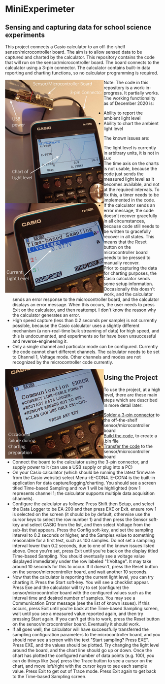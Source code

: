 # MiniExperimeter
## Sensing and capturing data for school science experiments

This project connects a Casio calculator to an off-the-shelf sensor/microcontroller board. The aim is to allow sensed data to be captured and charted by the calculator.
This repository contains the code that will run on the sensor/microcontroller board. The board connects to the calculator using a 3-pin connector. The calculator contains built-in data reporting and charting functions, so no calculator programming is required.

<img src="images/casio-chart.jpg" width="320" style="float:left">

Note: The code in this repository is a work-in-progress. It partially works.
The working functionality as of December 2020 is:
* Ability to report the ambient light level
* Ability to chart the ambient light level
<img src="images/casio-report.jpg" width="320" style="float:left">

The known issues are:
* The light level is currently in arbitrary units, it is not in Lux
* The time axis on the charts is not usable, because the code just sends the measured light level as it becomes available, and not at the required intervals. To fix this, a timer needs to be implemented in the code.
* If the calculator sends an error message, the code doesn't recover gracefully in all circumstances, because code still needs to be written to gracefully recover in all states. This means that the Reset button on the microcontroller board needs to be pressed to manually recover.
* Prior to capturing the data for charting purposes, the Casio calculator sends some setup information. Occasionally this doesn't work, and the calculator sends an error response to the microcontroller board, and the calculator displays an error message. When this occurs, the user needs to press Exit on the calculator, and then reattempt. I don't know the reason why the calculator generates an error.
* High speed capture (less than 0.2 seconds per sample) is not currently possible, because the Casio calculator uses a slightly different mechanism (a non-real-time bulk streaming of data) for high speed, and this is undocumented, and experiments so far have been unsuccessful and reverse-engineering it.
* Only a single channel and particular mode can be configured. Currently the code cannot chart different channels. The calculator needs to be set to Channel 1, Voltage mode. Other channels and modes are not recognized by the microcontroller code currently.
<img src="images/casio-comm-error.jpg" width="320" style="float:left">

## Using the Project
To use the project, at a high level, there are these main steps which are described in more detail later:
* [Solder a 3-pin connector](hardware-connections.md) to the off-the-shelf sensor/microcontroller board
* [Build the code](building-code.md), to create a .bin file
* [Transfer the code](building-code.md) to the sensor/microcontroller board
* Connect the board to the calculator using the 3-pin connector, and supply power to it (can use a USB supply or plug into a PC)
* On your Casio calculator (which should be running the latest firmware from the Casio website) select Menu->E-CON4. E-CON4 is the built-in application for data capture/logging/charting. You should see a screen titled Time-based Sampling and row 1 will be highlighted (row 1 represents channel 1; the calculator supports multiple data acquisition channels).
* Configure the calculator as follows: Press Shift then Setup, and select the Data Logger to be EA-200 and then press EXE or Exit. ensure row 1 is selected on the screen (it should be by default, otherwise use the cursor keys to select the row number 1) and then press the Sensor soft-key and select CASIO from the list, and then select Voltage from the sub-list that appears. Press the Config soft-key, and set the sampling interval to 0.2 seconds or higher, and the Samples value to something reasonable for a first test, such as 100 samples. Do not set a sampling interval lower than 0.2 seconds, due to one of the known issues listed above. Once you're set, press Exit until you're back on the display titled Time-based Sampling. You should eventually see a voltage value displayed immediately under the row labeled "1:Voltage". It may take around 10 seconds for this to occur. If it doesn't, press the Reset button on the sensor/microcontroller board, and wait another 10 seconds.
* Now that the calculator is reporting the current light level, you can try charting it. Press the Start soft-key. You will see a checklist appear. Press Exe and the calculator will try to set (configure) the sensor/microcontroller board with the configured values such as the interval time and desired number of samples. You may see a Communication Error message (see the list of known issues). If this occurs, press Exit until you're back at the Time-based Sampling screen, wait until you see a measured value reported again, and then try pressing Start again. If you can't get this to work, press the Reset button on the sensor/microcontroller board. Eventually it should work.
* If all goes well, the calculator will have successfully transferred the sampling configuration parameters to the microcontroller board, and you should now see a screen with the text "Start sampling? Press EXE". Press EXE, and the values should be plotted. Try changing the light level around the board, and the chart line should go up or down. Once the chart has plotted the configured number of data points (e.g. 100), you can do things like (say) press the Trace button to see a cursor on the chart, and move left/right with the cursor keys to see each sample value. Press Exit to get out of Trace mode. Press Exit again to get back to the Time-based Sampling screen.



